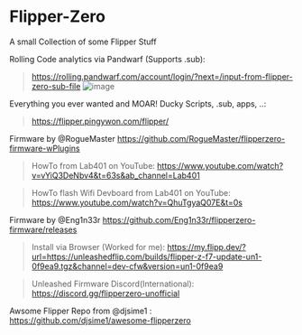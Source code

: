 # Flipper-Zero
A small Collection of some Flipper Stuff

Rolling Code analytics via Pandwarf (Supports .sub):
>https://rolling.pandwarf.com/account/login/?next=/input-from-flipper-zero-sub-file
![image](https://user-images.githubusercontent.com/75721917/194116443-1e706628-a2bd-40d1-914e-eab02887d809.png)




Everything you ever wanted and MOAR! Ducky Scripts, .sub, apps, ..:
>https://flipper.pingywon.com/flipper/



Firmware by @RogueMaster https://github.com/RogueMaster/flipperzero-firmware-wPlugins

>HowTo from Lab401 on YouTube:
https://www.youtube.com/watch?v=vYiQ3DeNbv4&t=63s&ab_channel=Lab401

>HowTo flash Wifi Devboard from Lab401 on YouTube:
https://www.youtube.com/watch?v=QhuTgyaQ07E&t=0s


Firmware by @Eng1n33r https://github.com/Eng1n33r/flipperzero-firmware/releases
>Install via Browser (Worked for me):
https://my.flipp.dev/?url=https://unleashedflip.com/builds/flipper-z-f7-update-un1-0f9ea9.tgz&channel=dev-cfw&version=un1-0f9ea9

>Unleashed Firmware Discord(International):
https://discord.gg/flipperzero-unofficial



Awsome Flipper Repo from @djsime1 :
https://github.com/djsime1/awesome-flipperzero
